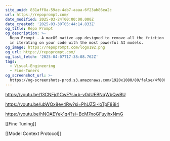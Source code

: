 ```yaml
---
site_uuid: 831aff8a-59ae-4ab7-aaaa-6f23ab86ea2c
url: https://repoprompt.com/
date_modified: 2025-03-24T00:00:00.000Z
date_created: '2025-03-30T05:44:14.833Z'
og_title: Repo Prompt
og_description: >-
  Repo Prompt - A macOS native app designed to remove all the friction involved
  in iterating on your code with the most powerful AI models.
og_image: https://repoprompt.com/logo192.png
og_url: https://repoprompt.com/
og_last_fetch: '2025-04-07T17:38:08.762Z'
tags:
  - Visual-Engineering
  - Fine-Tuners
og_screenshot_url: >-
  https://og-screenshots-prod.s3.amazonaws.com/1920x1080/80/false/4f80033c3b0953497ddc6c8407a857aab53a208c5a0878fb7e105cf5abf9c786.jpeg
---
```


https://youtu.be/13CNFjd1CwE?si=b-v0dUEBNqWbQwBU

https://youtu.be/ubWQx8ev4Rw?si=PhUZ5i-loTpF88i4

https://youtu.be/hNOAEYek1q4?si=BcM7noGFuyjhxNmG

[[Fine Tuning]]

[[Model Context Protocol]]
